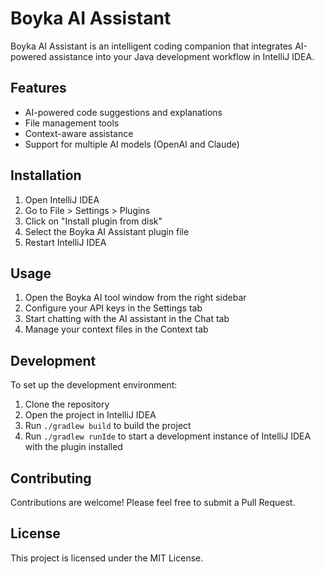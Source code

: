 # Boyka AI Assistant

Boyka AI Assistant is an intelligent coding companion that integrates AI-powered assistance into your Java development workflow in IntelliJ IDEA.

## Features

- AI-powered code suggestions and explanations
- File management tools
- Context-aware assistance
- Support for multiple AI models (OpenAI and Claude)

## Installation

1. Open IntelliJ IDEA
2. Go to File > Settings > Plugins
3. Click on "Install plugin from disk"
4. Select the Boyka AI Assistant plugin file
5. Restart IntelliJ IDEA

## Usage

1. Open the Boyka AI tool window from the right sidebar
2. Configure your API keys in the Settings tab
3. Start chatting with the AI assistant in the Chat tab
4. Manage your context files in the Context tab

## Development

To set up the development environment:

1. Clone the repository
2. Open the project in IntelliJ IDEA
3. Run `./gradlew build` to build the project
4. Run `./gradlew runIde` to start a development instance of IntelliJ IDEA with the plugin installed

## Contributing

Contributions are welcome! Please feel free to submit a Pull Request.

## License

This project is licensed under the MIT License.